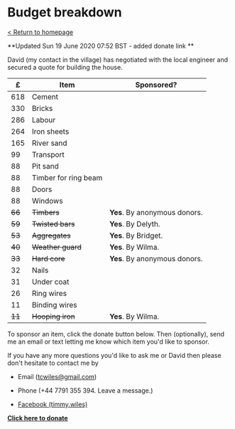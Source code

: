 # Budget breakdown

[ < Return to homepage](README.md) 

**Updated Sun 19 June 2020 07:52 BST - added donate link **

David (my contact in the village) has negotiated
with the local engineer and secured a quote
for building the house. 

**£**	|**Item**		|**Sponsored?** 
--------|---------------|--------
618	|Cement		|
330	|Bricks		|
286	|Labour		|
264	|Iron sheets	|
165	|River sand	|
99	| Transport	| 
88	|Pit sand	|
88	|Timber for ring beam|	
88	|Doors	|
88	|Windows	|
~~66~~	|~~Timbers~~ | **Yes**. By anonymous donors.
~~59~~	| ~~Twisted bars~~	|**Yes**.  By Delyth.
~~53~~	|~~Aggregates~~	|**Yes**.  By Bridget.
~~40~~	|~~Weather guard~~	|**Yes**.  By Wilma. 
~~33~~	|~~Hard core~~	|**Yes**. By anonymous donors.
32	|Nails	|
31	|Under coat	|
26	|Ring wires	
11	|Binding wires	
~~11~~	|~~Hooping iron~~	|**Yes**.  By Wilma. 

To sponsor an item, click the donate button below. 
Then (optionally), send me an email or text letting
me know which item you'd like to sponsor. 

If you have any more questions you'd like to ask
me or David then please don't hesitate to contact
me by

* Email (tcwiles@gmail.com) 

* Phone (+44 7791 355 394. Leave a message.)

* [Facebook (timmy.wiles)](https://www.facebook.com/timmy.wiles)

<a href="https://www.gofundme.com/f/a-house-for-arthur-before-the-rains-come?utm_source=customer&utm_medium=copy_link&utm_campaign=p_cf+share-flow-1"><strong>Click here to donate </strong>

<div class="gfm-embed" data-url="https://www.gofundme.com/f/a-house-for-arthur-before-the-rains-come/widget/medium"></div>

<script defer src="https://www.gofundme.com/static/js/embed.js"></script>
